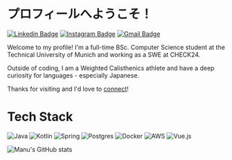# プロフィールへようこそ！

[![Linkedin Badge](https://img.shields.io/badge/-manukour-blue?style=flat&logo=Linkedin&logoColor=white&link=https://www.linkedin.com/in/manuel-kour-044138217/)](https://www.linkedin.com/in/manuel-kour-044138217/)
[![Instagram Badge](https://img.shields.io/badge/-@manukour-purple?style=flat&logo=instagram&logoColor=white&link=https://instagram.com/manukour/)](https://instagram.com/manukour)
[![Gmail Badge](https://img.shields.io/badge/-manuelkour-c14438?style=flat&logo=Gmail&logoColor=white&link=mailto:jessicalim813@gmail.com)](mailto:manuelkour@gmail.com)

Welcome to my profile! I'm a full-time BSc. Computer Science student at the Technical University of Munich and working as a SWE at CHECK24. 

Outside of coding, I am a Weighted Calisthenics athlete and have a deep curiosity for languages - especially Japanese. 

Thanks for visiting and I'd love to [connect](https://www.linkedin.com/in/manuel-kour-044138217/)!

# Tech Stack
![Java](https://img.shields.io/badge/java-%23ED8B00.svg?style=for-the-badge&logo=java&logoColor=white)
![Kotlin](https://img.shields.io/badge/kotlin-%237F52FF.svg?style=for-the-badge&logo=kotlin&logoColor=white)
![Spring](https://img.shields.io/badge/spring-%236DB33F.svg?style=for-the-badge&logo=spring&logoColor=white)
![Postgres](https://img.shields.io/badge/postgres-%23316192.svg?style=for-the-badge&logo=postgresql&logoColor=white)
![Docker](https://img.shields.io/badge/docker-%230db7ed.svg?style=for-the-badge&logo=docker&logoColor=white)
![AWS](https://img.shields.io/badge/AWS-%23FF9900.svg?style=for-the-badge&logo=amazon-aws&logoColor=white)
![Vue.js](https://img.shields.io/badge/vuejs-%2335495e.svg?style=for-the-badge&logo=vuedotjs&logoColor=%234FC08D)

![Manu's GitHub stats](https://github-readme-stats.vercel.app/api?username=manuelkour&count_private=true)
